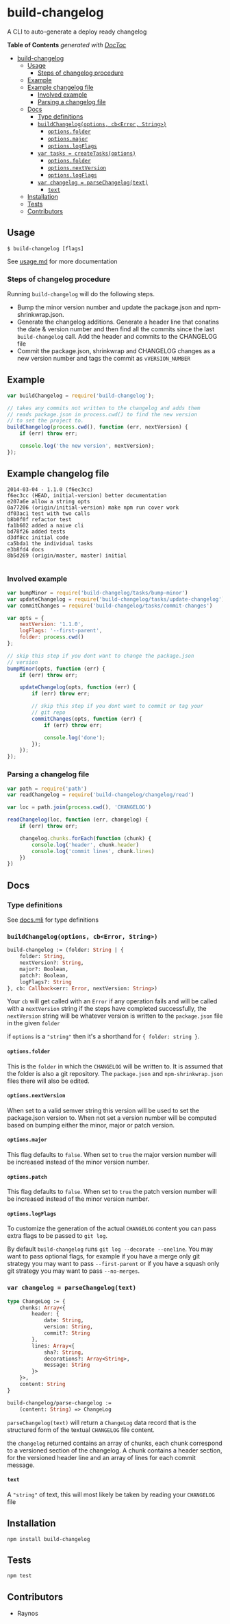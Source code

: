 # build-changelog

A CLI to auto-generate a deploy ready changelog

**Table of Contents**  *generated with [DocToc](http://doctoc.herokuapp.com/)*

- [build-changelog](#build-changelog)
    - [Usage](#usage)
        - [Steps of changelog procedure](#steps-of-changelog-procedure)
    - [Example](#example)
    - [Example changelog file](#example-changelog-file)
        - [Involved example](#involved-example)
        - [Parsing a changelog file](#parsing-a-changelog-file)
    - [Docs](#docs)
        - [Type definitions](#type-definitions)
        - [`buildChangelog(options, cb<Error, String>)`](#buildchangelogoptions-cb<error-string>)
            - [`options.folder`](#optionsfolder)
            - [`options.major`](#optionsmajor)
            - [`options.logFlags`](#optionslogflags)
        - [`var tasks = createTasks(options)`](#var-tasks-=-createtasksoptions)
            - [`options.folder`](#optionsfolder-1)
            - [`options.nextVersion`](#optionsnextversion)
            - [`options.logFlags`](#optionslogflags-1)
        - [`var changelog = parseChangelog(text)`](#var-changelog-=-parsechangelogtext)
            - [`text`](#text)
    - [Installation](#installation)
    - [Tests](#tests)
    - [Contributors](#contributors)

## Usage

`$ build-changelog [flags]`

See [usage.md][usage] for more documentation

### Steps of changelog procedure

Running `build-changelog` will do the following steps.

 - Bump the minor version number and update the package.json
    and npm-shrinkwrap.json.
 - Generate the changelog additions. Generate a header line
    that conatins the date & version number and then find all
    the commits since the last `build-changelog` call. Add the
    header and commits to the CHANGELOG file
 - Commit the package.json, shrinkwrap and CHANGELOG changes as 
    a new version number and tags the commit as `vVERSION_NUMBER`

## Example

```js
var buildChangelog = require('build-changelog');

// takes any commits not written to the changelog and adds them
// reads package.json in process.cwd() to find the new version
// to set the project to.
buildChangelog(process.cwd(), function (err, nextVersion) {
    if (err) throw err;

    console.log('the new version', nextVersion);
});
```

## Example changelog file

```
2014-03-04 - 1.1.0 (f6ec3cc)
f6ec3cc (HEAD, initial-version) better documentation
e207a6e allow a string opts
0a77206 (origin/initial-version) make npm run cover work
df03ac1 test with two calls
b8b0f0f refactor test
fa1b602 added a naive cli
bd78f26 added tests
d3df8cc initial code
ca5bda1 the individual tasks
e3b8fd4 docs
8b5d269 (origin/master, master) initial


```

### Involved example

```js
var bumpMinor = require('build-changelog/tasks/bump-minor')
var updateChangelog = require('build-changelog/tasks/update-changelog')
var commitChanges = require('build-changelog/tasks/commit-changes')

var opts = {
    nextVersion: '1.1.0',
    logFlags: '--first-parent',
    folder: process.cwd()
};

// skip this step if you dont want to change the package.json
// version
bumpMinor(opts, function (err) {
    if (err) throw err;

    updateChangelog(opts, function (err) {
        if (err) throw err;

        // skip this step if you dont want to commit or tag your
        // git repo
        commitChanges(opts, function (err) {
            if (err) throw err;

            console.log('done');
        });
    });
});
```

### Parsing a changelog file

```js
var path = require('path')
var readChangelog = require('build-changelog/changelog/read')

var loc = path.join(process.cwd(), 'CHANGELOG')

readChangelog(loc, function (err, changelog) {
    if (err) throw err;

    changelog.chunks.forEach(function (chunk) {
        console.log('header', chunk.header)
        console.log('commit lines', chunk.lines)
    })
})
```

## Docs

### Type definitions

See [docs.mli][docs] for type definitions

### `buildChangelog(options, cb<Error, String>)`

```ocaml
build-changelog := (folder: String | {
    folder: String,
    nextVersion?: String,
    major?: Boolean,
    patch?: Boolean,
    logFlags?: String
}, cb: Callback<err: Error, nextVersion: String>)
```

Your `cb` will get called with an `Error` if any operation fails
  and will be called with a `nextVersion` string if the steps
  have completed successfully, the `nextVersion` string will
  be whatever version is written to the `package.json` file in 
  the given `folder`

if `options` is a `"string"` then it's a shorthand for 
  `{ folder: string }`.

#### `options.folder`

This is the `folder` in which the `CHANGELOG` will be written to.
  It is assumed that the folder is also a git repository. The
  `package.json` and `npm-shrinkwrap.json` files there will also
  be edited.

#### `options.nextVersion`

When set to a valid semver string this version will be used to
  set the package.json version to. When not set a version number
  will be computed based on bumping either the minor, major or
  patch version.

#### `options.major`

This flag defaults to `false`. When set to `true` the major
  version number will be increased instead of the minor version
  number.

#### `options.patch`

This flag defaults to `false`. When set to `true` the patch
  version number will be increased instead of the minor version
  number.

#### `options.logFlags`

To customize the generation of the actual `CHANGELOG` content
  you can pass extra flags to be passed to `git log`.

By default `build-changelog` runs `git log --decorate --oneline`.
  You may want to pass optional flags, for example if you have
  a merge only git strategy you may want to pass `--first-parent`
  or if you have a squash only git strategy you may want to pass
  `--no-merges`.

### `var changelog = parseChangelog(text)`

```ocaml
type ChangeLog := {
    chunks: Array<{
        header: {
            date: String,
            version: String,
            commit?: String
        },
        lines: Array<{
            sha?: String,
            decorations?: Array<String>,
            message: String 
        }>
    }>,
    content: String
}

build-changelog/parse-changelog := 
    (content: String) => ChangeLog
```

`parseChangelog(text)` will return a `ChangeLog` data record
  that is the structured form of the textual `CHANGELOG` file
  content.

the `changelog` returned contains an array of chunks, each
  chunk correspond to a versioned section of the changelog. A
  chunk contains a header section, for the versioned header line
  and an array of lines for each commit message.

#### `text`

A `"string"` of text, this will most likely be taken by reading
  your `CHANGELOG` file

## Installation

`npm install build-changelog`

## Tests

`npm test`

## Contributors

 - Raynos

  [docs]: https://github.com/uber/build-changelog/tree/master/docs.mli
  [usage]: https://github.com/uber/build-changelog/tree/master/bin/usage.md
  [thunk]: https://github.com/Raynos/continuable/blob/master/spec.md
